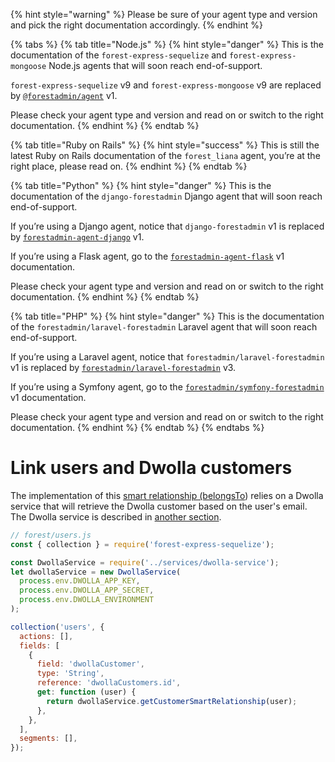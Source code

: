 {% hint style="warning" %}
Please be sure of your agent type and version and pick the right documentation accordingly.
{% endhint %}

{% tabs %}
{% tab title="Node.js" %}
{% hint style="danger" %}
This is the documentation of the `forest-express-sequelize` and `forest-express-mongoose` Node.js agents that will soon reach end-of-support.

`forest-express-sequelize` v9 and `forest-express-mongoose` v9 are replaced by [`@forestadmin/agent`](https://docs.forestadmin.com/developer-guide-agents-nodejs/) v1.

Please check your agent type and version and read on or switch to the right documentation.
{% endhint %}
{% endtab %}

{% tab title="Ruby on Rails" %}
{% hint style="success" %}
This is still the latest Ruby on Rails documentation of the `forest_liana` agent, you’re at the right place, please read on.
{% endhint %}
{% endtab %}

{% tab title="Python" %}
{% hint style="danger" %}
This is the documentation of the `django-forestadmin` Django agent that will soon reach end-of-support.

If you’re using a Django agent, notice that `django-forestadmin` v1 is replaced by [`forestadmin-agent-django`](https://docs.forestadmin.com/developer-guide-agents-python) v1.

If you’re using a Flask agent, go to the [`forestadmin-agent-flask`](https://docs.forestadmin.com/developer-guide-agents-python) v1 documentation.

Please check your agent type and version and read on or switch to the right documentation.
{% endhint %}
{% endtab %}

{% tab title="PHP" %}
{% hint style="danger" %}
This is the documentation of the `forestadmin/laravel-forestadmin` Laravel agent that will soon reach end-of-support.

If you’re using a Laravel agent, notice that `forestadmin/laravel-forestadmin` v1 is replaced by [`forestadmin/laravel-forestadmin`](https://docs.forestadmin.com/developer-guide-agents-php) v3.

If you’re using a Symfony agent, go to the [`forestadmin/symfony-forestadmin`](https://docs.forestadmin.com/developer-guide-agents-php) v1 documentation.

Please check your agent type and version and read on or switch to the right documentation.
{% endhint %}
{% endtab %}
{% endtabs %}

# Link users and Dwolla customers

The implementation of this [smart relationship (belongsTo](../../models/relationships/create-a-smart-relationship/#creating-a-belongsto-smart-relationship)) relies on a Dwolla service that will retrieve the Dwolla customer based on the user's email. The Dwolla service is described in [another section](dwolla-service.md).

```javascript
// forest/users.js
const { collection } = require('forest-express-sequelize');

const DwollaService = require('../services/dwolla-service');
let dwollaService = new DwollaService(
  process.env.DWOLLA_APP_KEY,
  process.env.DWOLLA_APP_SECRET,
  process.env.DWOLLA_ENVIRONMENT
);

collection('users', {
  actions: [],
  fields: [
    {
      field: 'dwollaCustomer',
      type: 'String',
      reference: 'dwollaCustomers.id',
      get: function (user) {
        return dwollaService.getCustomerSmartRelationship(user);
      },
    },
  ],
  segments: [],
});
```
